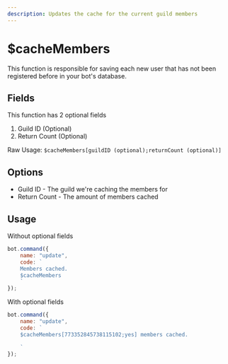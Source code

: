 ```yaml
---
description: Updates the cache for the current guild members
---
```


# $cacheMembers

This function is responsible for saving each new user that has not been registered before in your bot's database.

## Fields

This function has 2 optional fields

1. Guild ID \(Optional\)
2. Return Count \(Optional\)

Raw Usage: `$cacheMembers[guildID (optional);returnCount (optional)]`

## Options

* Guild ID - The guild we're caching the members for
* Return Count - The amount of members cached

## Usage

Without optional fields

```javascript
bot.command({
    name: "update",
    code: `
    Members cached.
    $cacheMembers
    `
});
```

With optional fields

```javascript
bot.command({
    name: "update",
    code: `
    $cacheMembers[773352845738115102;yes] members cached.

    `
});
```

